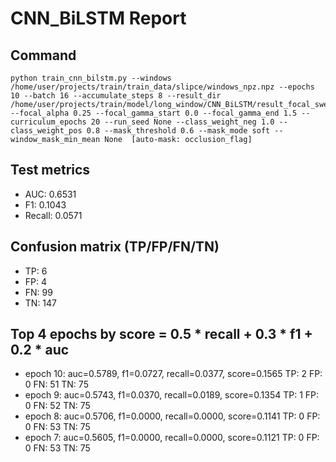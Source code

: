 # CNN_BiLSTM Report

## Command
```
python train_cnn_bilstm.py --windows /home/user/projects/train/train_data/slipce/windows_npz.npz --epochs 10 --batch 16 --accumulate_steps 8 --result_dir /home/user/projects/train/model/long_window/CNN_BiLSTM/result_focal_sweep_smoke/cw02_fg01 --focal_alpha 0.25 --focal_gamma_start 0.0 --focal_gamma_end 1.5 --curriculum_epochs 20 --run_seed None --class_weight_neg 1.0 --class_weight_pos 0.8 --mask_threshold 0.6 --mask_mode soft --window_mask_min_mean None  [auto-mask: occlusion_flag]
```

## Test metrics
- AUC: 0.6531
- F1: 0.1043
- Recall: 0.0571
## Confusion matrix (TP/FP/FN/TN)
- TP: 6
- FP: 4
- FN: 99
- TN: 147

## Top 4 epochs by score = 0.5 * recall + 0.3 * f1 + 0.2 * auc
- epoch 10: auc=0.5789, f1=0.0727, recall=0.0377, score=0.1565  TP: 2 FP: 0 FN: 51 TN: 75
- epoch 9: auc=0.5743, f1=0.0370, recall=0.0189, score=0.1354  TP: 1 FP: 0 FN: 52 TN: 75
- epoch 8: auc=0.5706, f1=0.0000, recall=0.0000, score=0.1141  TP: 0 FP: 0 FN: 53 TN: 75
- epoch 7: auc=0.5605, f1=0.0000, recall=0.0000, score=0.1121  TP: 0 FP: 0 FN: 53 TN: 75

